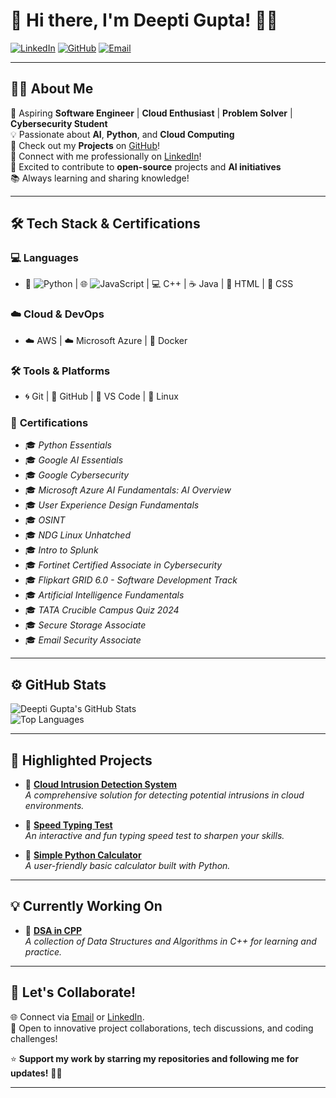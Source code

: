 # 💖 Hi there, I'm **Deepti Gupta**! 👋✨

[![LinkedIn](https://img.shields.io/badge/LinkedIn-FF69B4?style=flat&logo=linkedin&logoColor=white)](https://www.linkedin.com/in/deepti-gupta-775736289/) [![GitHub](https://img.shields.io/badge/GitHub-8A2BE2?style=flat&logo=github&logoColor=white)](https://github.com/Deeptig9138) [![Email](https://img.shields.io/badge/Contact%20Me-PurpleRed?style=flat&logo=gmail&logoColor=white)](mailto:deeptigupta9138@gmail.com)

---

## 👩‍💻 **About Me**  
🌟 Aspiring **Software Engineer** | **Cloud Enthusiast** | **Problem Solver** | **Cybersecurity Student**  
💡 Passionate about **AI**, **Python**, and **Cloud Computing**  
🚀 Check out my **Projects** on [GitHub](https://github.com/Deeptig9138)!  
🤝 Connect with me professionally on [LinkedIn](https://www.linkedin.com/in/deepti-gupta-775736289/)!  
👯 Excited to contribute to **open-source** projects and **AI initiatives**  
📚 Always learning and sharing knowledge!

---

## 🛠 **Tech Stack & Certifications**

### 💻 **Languages**
- 🐍 ![Python](https://img.shields.io/badge/Python-3776AB?style=for-the-badge&logo=python&logoColor=white) | 🌐 ![JavaScript](https://img.shields.io/badge/JavaScript-F7DF1E?style=for-the-badge&logo=javascript&logoColor=black) | 💻 C++ | ☕ Java | 🌟 HTML | 🎨 CSS

### ☁️ **Cloud & DevOps**
- ☁️ AWS | ☁️ Microsoft Azure | 🐳 Docker 

### 🛠️ **Tools & Platforms**
- 🌀 Git | 🐙 GitHub | 🔮 VS Code | 🐧 Linux

### 🏅 **Certifications**
- 🎓 *Python Essentials*
- 🎓 *Google AI Essentials*
- 🎓 *Google Cybersecurity*
- 🎓 *Microsoft Azure AI Fundamentals: AI Overview*
- 🎓 *User Experience Design Fundamentals*
- 🎓 *OSINT*
- 🎓 *NDG Linux Unhatched*
- 🎓 *Intro to Splunk*
- 🎓 *Fortinet Certified Associate in Cybersecurity*
- 🎓 *Flipkart GRID 6.0 - Software Development Track*
- 🎓 *Artificial Intelligence Fundamentals*
- 🎓 *TATA Crucible Campus Quiz 2024*
- 🎓 *Secure Storage Associate*
- 🎓 *Email Security Associate*

---

## ⚙️ **GitHub Stats**

![Deepti Gupta's GitHub Stats](https://github-readme-stats.vercel.app/api?username=Deeptig9138&show_icons=true&theme=tokyonight)  
![Top Languages](https://github-readme-stats.vercel.app/api/top-langs/?username=Deeptig9138&layout=compact&theme=tokyonight)

---

## 🌟 **Highlighted Projects**

- 💜 [**Cloud Intrusion Detection System**](https://github.com/Deeptig9138/Cloud_Intrusion_Detection_System)  
  *A comprehensive solution for detecting potential intrusions in cloud environments.*

- 🎉 [**Speed Typing Test**](https://github.com/Deeptig9138/Speed-Typing-Test)  
  *An interactive and fun typing speed test to sharpen your skills.*

- 🧮 [**Simple Python Calculator**](https://github.com/Deeptig9138/Calculator)  
  *A user-friendly basic calculator built with Python.*

---

## 💡 **Currently Working On**

- 🚀 [**DSA in CPP**](https://github.com/Deeptig9138/DSA-in-CPP)  
  *A collection of Data Structures and Algorithms in C++ for learning and practice.*

---

## 🤝 **Let's Collaborate!**

🌐 Connect via [Email](mailto:deeptigupta9138@gmail.com) or [LinkedIn](https://www.linkedin.com/in/deepti-gupta-775736289/).  
💬 Open to innovative project collaborations, tech discussions, and coding challenges!

⭐️ **Support my work by starring my repositories and following me for updates!** 🌈✨

---
